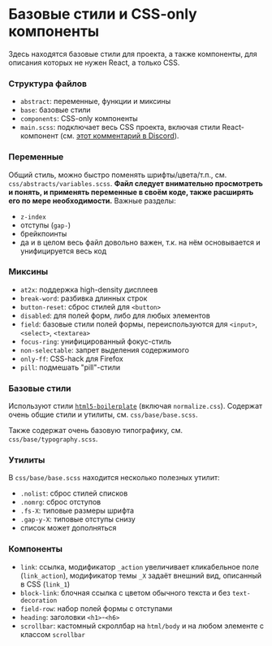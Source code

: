 # Базовые стили и CSS-only компоненты

Здесь находятся базовые стили для проекта, а также компоненты, для описания которых не нужен React, а только CSS.

### Структура файлов

- `abstract`: переменные, функции и миксины
- `base`: базовые стили
- `components`: CSS-only компоненты
- `main.scss`: подключает весь CSS проекта, включая стили React-компонент (см. [этот комментарий в Discord](https://discord.com/channels/872154164560531497/872154164560531502/874251736389414913)).

### Переменные

Общий стиль, можно быстро поменять шрифты/цвета/т.п., см. `css/abstracts/variables.scss`. **Файл следует внимательно просмотреть и понять, и применять переменные в своём коде, также расширять его по мере необходимости.** Важные разделы:

- `z-index`
- отступы (`gap-`)
- брейкпоинты
- да и в целом весь файл довольно важен, т.к. на нём основывается и унифицируется весь код

### Миксины

- `at2x`: поддержка high-density дисплеев
- `break-word`: разбивка длинных строк
- `button-reset`: сброс стилей для `<button>`
- `disabled`: для полей форм, либо для любых элементов
- `field`: базовые стили полей формы, переиспользуются для `<input>`, `<select>`, `<textarea>`
- `focus-ring`: унифицированный фокус-стиль
- `non-selectable`: запрет выделения содержимого
- `only-ff`: CSS-hack для Firefox
- `pill`: подмешать "pill"-стили

### Базовые стили

Используют стили [`html5-boilerplate`](https://github.com/h5bp/html5-boilerplate) (включая `normalize.css`). Содержат очень общие стили и утилиты, см. `css/base/base.scss`.

Также содержат очень базовую типографику, см. `css/base/typography.scss`.

### Утилиты

В `css/base/base.scss` находится несколько полезных утилит:

- `.nolist`: сброс стилей списков
- `.nomrg`: сброс отступов
- `.fs-X`: типовые размеры шрифта
- `.gap-y-X`: типовые отступы снизу
- список может дополняться

### Компоненты

- `link`: ссылка, модификатор `_action` увеличивает кликабельное поле (`link_action`), модификатор темы `_X` задаёт внешний вид, описанный в CSS (`link_1`)
- `block-link`: блочная ссылка с цветом обычного текста и без `text-decoration`
- `field-row`: набор полей формы с отступами
- `heading`: заголовки `<h1>`-`<h6>`
- `scrollbar`: кастомный скроллбар на `html/body` и на любом элементе с классом `scrollbar`
